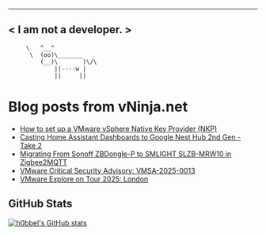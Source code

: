 
 ----------------------
< I am not a developer. >
 ----------------------
         \   ^__^ 
          \  (oo)\_______
             (__)\       )\/\
                 ||----w |
                 ||     ||
    

# Blog posts from vNinja.net
<!-- BLOG-POST-LIST:START -->
- [How to set up a VMware vSphere Native Key Provider &lpar;NKP&rpar;](https://vNinja.net/2025/08/15/how-to-set-up-a-vsphere-native-key-provider/)
- [Casting Home Assistant Dashboards to Google Nest Hub 2nd Gen - Take 2](https://vNinja.net/2025/07/20/homeassistant-google-nest-hub-2nd-gen-take2/)
- [Migrating From Sonoff ZBDongle-P to SMLIGHT SLZB-MRW10 in Zigbee2MQTT](https://vNinja.net/2025/07/16/migrating-from-zbdongle-p-to-slzb-mrw10-zigbee2mqtt/)
- [VMware Critical Security Advisory: VMSA-2025-0013](https://vNinja.net/2025/07/15/vmware-critical-security-advisory-vmsa-2025-0013/)
- [VMware Explore on Tour 2025: London](https://vNinja.net/2025/07/09/vmware-explore-on-tour-2025-london/)
<!-- BLOG-POST-LIST:END -->

## GitHub Stats
[![h0bbel's GitHub stats](https://github-readme-stats.vercel.app/api?username=h0bbel&count_private=true&show_icons=true&theme=dark)](https://github.com/anuraghazra/github-readme-stats)
